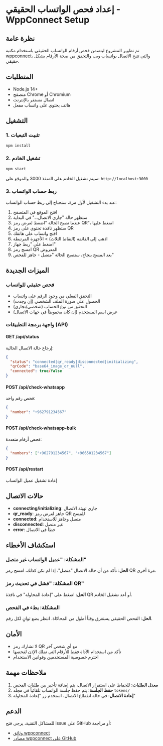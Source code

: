 # إعداد فحص الواتساب الحقيقي - WppConnect Setup

## نظرة عامة

تم تطوير المشروع ليتضمن فحص أرقام الواتساب الحقيقي باستخدام مكتبة [wppconnect](https://wppconnect.io/)، والتي تتيح الاتصال بواتساب ويب والتحقق من صحة الأرقام بشكل حقيقي.

## المتطلبات

- Node.js 14+ 
- متصفح Chrome أو Chromium
- اتصال مستقر بالإنترنت
- هاتف يحتوي على واتساب مفعل

## التشغيل

### 1. تثبيت التبعيات
```bash
npm install
```

### 2. تشغيل الخادم
```bash
npm start
```

سيتم تشغيل الخادم على المنفذ 3000 والموقع على: `http://localhost:3000`

### 3. ربط حساب الواتساب

عند بدء التشغيل لأول مرة، ستحتاج إلى ربط حساب الواتساب:

1. افتح الموقع في المتصفح
2. ستظهر حالة "جاري الاتصال..." في البداية
3. عندما تصبح الحالة "اضغط لعرض رمز QR"، اضغط عليها
4. ستظهر نافذة تحتوي على رمز QR
5. افتح واتساب على هاتفك
6. اذهب إلى القائمة (النقاط الثلاث) > الأجهزة المرتبطة
7. اضغط على "ربط جهاز"
8. امسح رمز QR المعروض
9. بعد المسح بنجاح، ستصبح الحالة "متصل - جاهز للفحص"

## الميزات الجديدة

### فحص حقيقي للواتساب
- التحقق الفعلي من وجود الرقم على واتساب
- الحصول على صورة الملف الشخصي (إن وجدت)
- التحقق من نوع الحساب (شخصي/تجاري)
- عرض اسم المستخدم (إن كان محفوظاً في جهات الاتصال)

### واجهة برمجة التطبيقات (API)

#### GET /api/status
إرجاع حالة الاتصال الحالية:
```json
{
  "status": "connected|qr_ready|disconnected|initializing",
  "qrCode": "base64_image_or_null",
  "connected": true/false
}
```

#### POST /api/check-whatsapp
فحص رقم واحد:
```json
{
  "number": "+962791234567"
}
```

#### POST /api/check-whatsapp-bulk
فحص أرقام متعددة:
```json
{
  "numbers": ["+962791234567", "+966501234567"]
}
```

#### POST /api/restart
إعادة تشغيل عميل الواتساب

## حالات الاتصال

- **connecting/initializing**: جاري تهيئة الاتصال
- **qr_ready**: جاهز لعرض رمز QR للمسح
- **connected**: متصل وجاهز للاستخدام
- **disconnected**: غير متصل
- **error**: خطأ في الاتصال

## استكشاف الأخطاء

### المشكلة: "عميل الواتساب غير متصل"
**الحل**: تأكد من أن حالة الاتصال "متصل". إذا لم تكن كذلك، امسح رمز QR مرة أخرى.

### المشكلة: "فشل في تحديث رمز QR"
**الحل**: اضغط على "إعادة المحاولة" في نافذة QR أو أعد تشغيل الخادم.

### المشكلة: بطء في الفحص
**الحل**: الفحص الحقيقي يستغرق وقتاً أطول من المحاكاة. انتظر بضع ثوانٍ لكل رقم.

## الأمان

- لا تشارك رمز QR مع أي شخص آخر
- تأكد من استخدام الأداة فقط للأرقام التي تملك الإذن لفحصها
- احترم خصوصية المستخدمين وقوانين الاستخدام

## ملاحظات مهمة

1. **معدل الطلبات**: للحفاظ على استقرار الاتصال، يتم إضافة تأخير بين طلبات الفحص
2. **حفظ الجلسة**: يتم حفظ جلسة الواتساب تلقائياً في مجلد `tokens/`
3. **إعادة الاتصال**: في حالة انقطاع الاتصال، استخدم زر "إعادة المحاولة"

## الدعم

للمشاكل التقنية، يرجى فتح issue على GitHub أو مراجعة:
- [وثائق wppconnect](https://wppconnect.io/docs/)
- [مصادر wppconnect على GitHub](https://github.com/wppconnect-team/wppconnect)